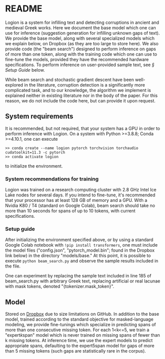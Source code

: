 # README

Logion is a system for infilling text and detecting corruptions in ancient and medieval Greek works. 
Here we document the base model which one can use for inference (suggestion generation for infilling unknown gaps of text). 
We provide the base model, along with several specialized models which we explain below, on Dropbox (as they are too large to store here).
We also provide code (the "beam search") designed to perform inference on gaps of more than one token, along with the training code which one can use to fine-tune the models, provided they have the recommended hardware specifications. To perform inference on user-provided sample text, see <i>§ Setup Guide</i> below.

While beam search and stochastic gradient descent have been well-explored in the literature, corruption detection is a significantly more complicated task, and to our knowledge, the algorithm we implement is explained neither in existing literature nor in the body of the paper.
For this reason, we do not include the code here, but can provide it upon request.

## System requirements

It is recommended, but not required, that your system has a GPU in order to perform inference with Logion. On a system with Python >=3.8.8;
Conda >=4.10.1, one can execute<br/>
```
>> conda create --name logion pytorch torchvision torchaudio cudatoolkit=11.3 -c pytorch
>> conda activate logion
```
to initialize the environment. 

### System recommendations for training
Logion was trained on a research computing cluster with 2.8 GHz Intel Ice Lake nodes for several days. If you intend to fine-tune, it's recommended that your processor has at least 128 GB of memory and a GPU. With a Nvidia K80 / T4 (standard on Google Colab), beam search should take no more than 10 seconds for spans of up to 10 tokens, with current specifications.

### Setup guide
After initializing the environment specified above, or by using a standard Google Colab notebook with `!pip install transformers`, one must include the model files ("config.json", "pytorch_model.bin"; found in the Dropbox link below) in the directory "models/base." At this point, it is possible to execute `python beam_search.py` and observe the sample results included in the file.

One can experiment by replacing the sample text included in line 185 of beam_search.py with arbitrary Greek text, replacing artificial or real lacunae with mask tokens, denoted "{tokenizer.mask_token}".

## Model

Stored on [Dropbox](https://www.dropbox.com/sh/x8lsd6la7meq4xk/AABb8tqHPTT1KHYvLvKLeaEta?dl=0) due to size limitations on GitHub. 
In addition to the base model, trained according to the standard objective for masked-language modeling, we provide fine-tunings which specialize
in predicting spans of more than one consecutive missing token. For each 1<k<=5, we train a "expert<i>k</i>span" model which is never trained on missing spans of fewer than k missing tokens.
At inference time, we use the expert models to predict appropriate spans, defaulting to the expert5span model for gaps of more than 5 missing tokens (such gaps are statistically rare in the corpus).
